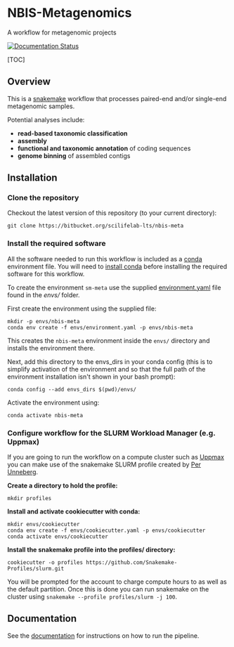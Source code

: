 # NBIS-Metagenomics
A workflow for metagenomic projects

[![Documentation Status](https://readthedocs.org/projects/nbis-metagenomic-workflow/badge/?version=latest)](http://nbis-metagenomic-workflow.readthedocs.io/en/latest/?badge=latest)

[TOC]

## Overview
This is a [snakemake](http://snakemake.readthedocs.io/en/stable/) workflow that processes paired-end and/or single-end metagenomic samples.

Potential analyses include:

- **read-based taxonomic classification**
- **assembly**
- **functional and taxonomic annotation** of coding sequences
- **genome binning** of assembled contigs

## Installation

### Clone the repository
Checkout the latest version of this repository (to your current directory):

```
git clone https://bitbucket.org/scilifelab-lts/nbis-meta
```

### Install the required software
All the software needed to run this workflow is included as a
[conda](http://anaconda.org) environment file. You will need to
[install conda](https://conda.io/docs/user-guide/install/index.html)
before installing the required software for this workflow.

To create the environment `sm-meta` use the supplied
[environment.yaml](envs/environment.yaml) file found in the *envs/*
folder.

First create the environment using the supplied file:

```
mkdir -p envs/nbis-meta
conda env create -f envs/environment.yaml -p envs/nbis-meta
```

This creates the `nbis-meta` environment inside the `envs/` directory and
installs the environment there.

Next, add this directory to the envs_dirs in your conda config (this is to simplify
activation of the environment and so that the full path of the
environment installation isn't shown in your bash prompt):

```
conda config --add envs_dirs $(pwd)/envs/
```

Activate the environment using:

```
conda activate nbis-meta
```

### Configure workflow for the SLURM Workload Manager (e.g. Uppmax)
If you are going to run the workflow on a compute cluster such as
[Uppmax](https://uppmax.uu.se/) you can make use of the snakemake SLURM
profile created by [Per Unneberg](https://github.com/percyfal).

**Create a directory to hold the profile:**

```
mkdir profiles
```

**Install and activate cookiecutter with conda:**

```
mkdir envs/cookiecutter
conda env create -f envs/cookiecutter.yaml -p envs/cookiecutter
conda activate envs/cookiecutter
```

**Install the snakemake profile into the profiles/ directory:**

```
cookiecutter -o profiles https://github.com/Snakemake-Profiles/slurm.git
```

You will be prompted for the account to charge compute hours to as well
as the default partition. Once this is done you can run snakemake on
the cluster using `snakemake --profile profiles/slurm -j 100`.

## Documentation
See the [documentation](http://nbis-metagenomic-workflow.readthedocs.io/en/latest/index.html) for instructions on how to run the pipeline.